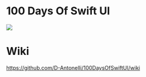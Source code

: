 # 100 Days Of Swift UI 

![](https://geps.dev/progress/60)

# Wiki
https://github.com/D-Antonelli/100DaysOfSwiftUI/wiki
